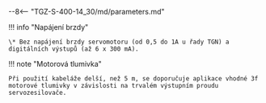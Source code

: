 --8<-- "TGZ-S-400-14_30/md/parameters.md"

!!! info "Napájení brzdy"

	\* Bez napájení brzdy servomotoru (od 0,5 do 1A u řady TGN) a digitálních výstupů (až 6 x 300 mA).

!!! note "Motorová tlumivka"

	Při použití kabeláže delší, než 5 m, se doporučuje aplikace vhodné 3f motorové tlumivky v závislosti na trvalém výstupním proudu servozesilovače. 